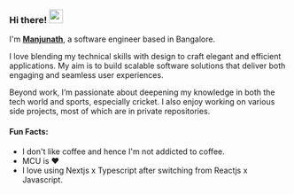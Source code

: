 ### Hi there! <img src="https://emojis.slackmojis.com/emojis/images/1536351075/4594/blob-wave.gif" width="25"/>

I'm [**Manjunath**](https://manjunath18.vercel.app/), a software engineer based in Bangalore.

I love blending my technical skills with design to craft elegant and efficient applications. My aim is to build scalable software solutions that deliver both engaging and seamless user experiences.

Beyond work, I’m passionate about deepening my knowledge in both the tech world and sports, especially cricket. I also enjoy working on various side projects, most of which are in private repositories.

#### Fun Facts:
- I don't like coffee and hence I'm not addicted to coffee.
- MCU is ❤️ 
- I love using Nextjs x Typescript after switching from Reactjs x Javascript.
